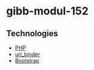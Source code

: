 # gibb-modul-152
## Technologies
- [PHP](https://www.php.net/)
- [url_binder](https://github.com/2e12/wcms.url_binder)
- [Bootstrap](https://getbootstrap.com/)
